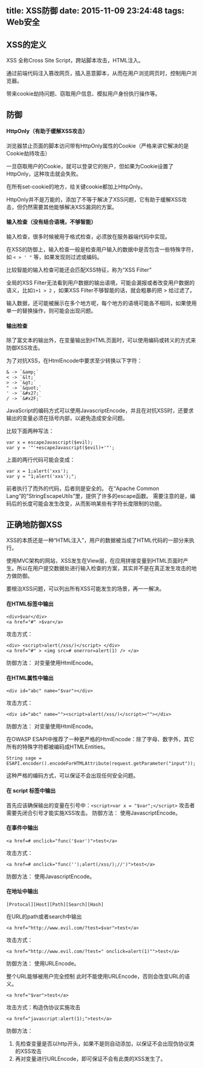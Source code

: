 title: XSS防御
date: 2015-11-09 23:24:48
tags: Web安全
---

## XSS的定义

XSS 全称Cross Site Script，跨站脚本攻击，HTML注入。

通过前端代码注入篡改网页，插入恶意脚本，从而在用户浏览网页时，控制用户浏览器。

带来cookie劫持问题、窃取用户信息、模拟用户身份执行操作等。

## 防御

#### HttpOnly（有助于缓解XSS攻击）

浏览器禁止页面的脚本访问带有HttpOnly属性的Cookie（严格来讲它解决的是Cookie劫持攻击）

一旦窃取用户的Cookie，就可以登录它的账户，但如果为Cookie设置了HttpOnly，这种攻击就会失败。

在所有set-cookie的地方，给关键cookie都加上HttpOnly。

HttpOnly并不是万能的，添加了不等于解决了XSS问题，它有助于缓解XSS攻击，但仍然需要其他能够解决XSS漏洞的方案。

#### 输入检查（没有结合语境，不够智能）

输入检查，很多时候被用于格式检查，必须放在服务器端代码中实现。

在XSS的防御上，输入检查一般是检查用户输入的数据中是否包含一些特殊字符，如 `< > ' "` 等，如果发现则过滤或编码。

比较智能的输入检查可能还会匹配XSS特征，称为“XSS Filter”

全局的XSS Filter无法看到用户数据的输出语境，可能会漏报或者改变用户数据的语义，比如`1+1 > 2` ，如果XSS Filter不够智能的话，就会粗暴的把 &gt; 给过滤了。

输入数据，还可能被展示在多个地方呢，每个地方的语境可能各不相同，如果使用单一的替换操作，则可能会出现问题。

#### 输出检查

除了富文本的输出外，在变量输出到HTML页面时，可以使用编码或转义的方式来防御XSS攻击。

为了对抗XSS，在HtmlEncode中要求至少转换以下字符：

	& -> `&amp;`  
	< -> `&lt;`  
	> -> `&gt;`  
	" -> `&quot;`  
	' -> `&#x27;`  
	/ -> `&#x2F;`

JavaScript的编码方式可以使用JavascriptEncode，并且在对抗XSS时，还要求输出的变量必须在括号内部，以避免造成安全问题。

比较下面两种写法：

	var x = escapeJavascript($evil);
	var y = '"'+escapeJavascript($evil)+'"';


上面的两行代码可能会变成：

	var x = 1;alert('xxs');
	var y = "1;alert('xxs');";

前者执行了而外的代码，后者则是安全的。
在“Apache Common Lang”的“StringEscapeUtils”里，提供了许多的escape函数。
需要注意的是，编码后的长度可能会发生改变，从而影响某些有字符长度限制的功能。

## 正确地防御XSS

XSS的本质还是一种“HTML注入”，用户的数据被当成了HTML代码的一部分来执行。

使用MVC架构的网站，XSS发生在View层，在应用拼接变量到HTML页面时产生。所以在用户提交数据处进行输入检查的方案，其实并不是在真正发生攻击的地方做防御。

要根治XSS问题，可以列出所有XSS可能发生的场景，再一一解决。

#### 在HTML标签中输出

	<div>$var</div>
	<a href="#" >$var</a>

攻击方式：

	<div> <script>alert(/xss/)</script> </div>
	<a href="#" > <img src=# onerror=alert(1) /> </a>

防御方法： 对变量使用HtmlEncode。

#### 在HTML属性中输出

	<div id="abc" name="$var"></div>

攻击方式：

	<div id="abc" name=""><script>alert(/xss/)</script><""></div>

防御方法： 对变量使用HtmlEncode。

在OWASP ESAPI中推荐了一种更严格的HtmlEncode：除了字母、数字外，其它所有的特殊字符都被编码成HTMLEntities。

	String sage = ESAPI.encoder().encodeForHTMLAttribute(request.getParameter("input"));

这种严格的编码方式，可以保证不会出现任何安全问题。

#### 在 script 标签中输出

首先应该确保输出的变量在引号中：`<script>var x = "$var";</script>`
攻击者需要先闭合引号才能实施XSS攻击。
防御方法： 使用JavascriptEncode。

#### 在事件中输出

	<a href=# onclick="func('$var')">test</a>

攻击方式：

	<a href=# onclick="func('');alert(/xss/);//')">test</a>

防御方法： 使用JavascriptEncode。

#### 在地址中输出 

	[Protocal][Host][Path][Search][Hash]

在URL的path或者search中输出

	<a href="http://www.evil.com/?test=$var">test</a>

攻击方式：

	<a href="http://www.evil.com/?test=" onclick=alert(1)"">test</a>

防御方法： 使用URLEncode。

整个URL能够被用户完全控制
此时不能使用URLEncode，否则会改变URL的语义。

	<a href="$var">test</a>

攻击方式：构造伪协议实施攻击

	<a href="javascript:alert(1);">test</a>

防御方法：
1. 先检查变量是否以http开头，如果不是则自动添加，以保证不会出现伪协议类的XSS攻击
2. 再对变量进行URLEncode，即可保证不会有此类的XSS发生了。